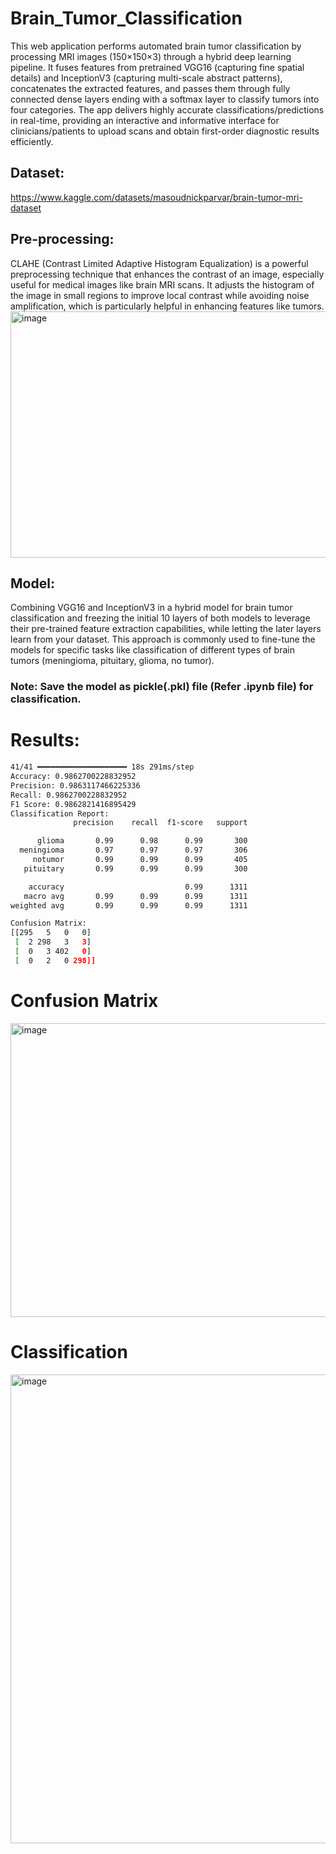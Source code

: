 # Brain_Tumor_Classification

This web application performs automated brain tumor classification by processing MRI images (150×150×3) through a hybrid deep learning pipeline. It fuses features from pretrained VGG16 (capturing fine spatial details) and InceptionV3 (capturing multi-scale abstract patterns), concatenates the extracted features, and passes them through fully connected dense layers ending with a softmax layer to classify tumors into four categories. The app delivers highly accurate classifications/predictions in real-time, providing an interactive and informative interface for clinicians/patients to upload scans and obtain  first-order diagnostic results efficiently.

## Dataset: ## 
https://www.kaggle.com/datasets/masoudnickparvar/brain-tumor-mri-dataset

## Pre-processing: ##
CLAHE (Contrast Limited Adaptive Histogram Equalization) is a powerful preprocessing technique that enhances the contrast of an image, especially useful for medical images like brain MRI scans. It adjusts the histogram of the image in small regions to improve local contrast while avoiding noise amplification, which is particularly helpful in enhancing features like tumors.
<img width="794" height="394" alt="image" src="https://github.com/user-attachments/assets/439b3635-5bea-4f8c-b8b0-d5270df041c9" />


## Model: ##
Combining VGG16 and InceptionV3 in a hybrid model for brain tumor classification and freezing the initial 10 layers of both models to leverage their pre-trained feature extraction capabilities, while letting the later layers learn from your dataset. This approach is commonly used to fine-tune the models for specific tasks like classification of different types of brain tumors (meningioma, pituitary, glioma, no tumor).

### Note: Save the model as pickle(.pkl) file (Refer .ipynb file) for classification.
# Results:
```bash
41/41 ━━━━━━━━━━━━━━━━━━━━ 18s 291ms/step
Accuracy: 0.9862700228832952
Precision: 0.9863117466225336
Recall: 0.9862700228832952
F1 Score: 0.9862821416895429
Classification Report:
              precision    recall  f1-score   support

      glioma       0.99      0.98      0.99       300
  meningioma       0.97      0.97      0.97       306
     notumor       0.99      0.99      0.99       405
   pituitary       0.99      0.99      0.99       300

    accuracy                           0.99      1311
   macro avg       0.99      0.99      0.99      1311
weighted avg       0.99      0.99      0.99      1311

Confusion Matrix:
[[295   5   0   0]
 [  2 298   3   3]
 [  0   3 402   0]
 [  0   2   0 298]]
```

# Confusion Matrix
<img width="513" height="470" alt="image" src="https://github.com/user-attachments/assets/6afdb3bb-4318-45ec-8daa-450a4fefe3c3" />


# Classification
<img width="1570" height="750" alt="image" src="https://github.com/user-attachments/assets/6ac95667-3004-4d7e-ab94-c33e6c1e8bcb" />

